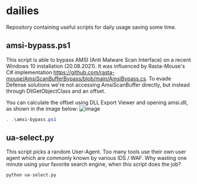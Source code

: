# dailies
Repository containing useful scripts for daily usage saving some time.

## amsi-bypass.ps1
This script is able to bypass AMSI (Anti Malware Scan Interface) on a recent Windows 10 installation (20.08.2021).
It was influenced by Rasta-Mouse's C# implementation https://github.com/rasta-mouse/AmsiScanBufferBypass/blob/main/AmsiBypass.cs.
To evade Defense solutions we're not accessing AmsiScanBuffer directly, but instead through DllGetObjectClass and an offset.

You can calculate the offset using DLL Export Viewer and opening amsi.dll, as shown in the image below:
![image](https://user-images.githubusercontent.com/49280556/130318160-fad781bd-3a0f-4a6f-bc2e-d7e850637c12.png)


```powershell
. .\amsi-bypass.ps1
```

## ua-select.py
This script picks a random User-Agent. Too many tools use their own user agent which are commonly known by various IDS / WAF.
Why wasting one minute using your favorite search engine, when this script does the job?

```python
python ua-select.py
```
